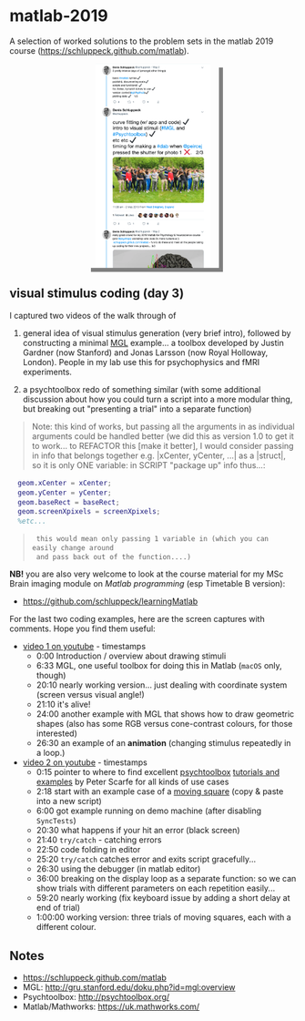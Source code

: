 # matlab-2019

A selection of worked solutions to the problem sets in the matlab 2019 course (https://schluppeck.github.com/matlab).

<center>
<a href="https://twitter.com/schluppeck/status/1124020237819633664" target=_new>
<img src="./matlab-2019-twittercard.png" style="padding: 0 15px; box-shadow: 7px 7px grey;" width="40%">
</a>
</center>

## visual stimulus coding (day 3)

I captured two videos of the walk through of

1. general idea of visual stimulus generation (very brief intro), followed by constructing a minimal [MGL](https://github.com/justingardner/mgl) example... a toolbox developed by Justin Gardner (now Stanford) and Jonas Larsson (now Royal Holloway, London). People in my lab use this for psychophysics and fMRI experiments.

2. a psychtoolbox redo of something similar (with some additional discussion about how you could turn a script into a more modular thing, but breaking out "presenting a trial" into a separate function)

>Note: this kind of works, but passing all the arguments in as individual
>      arguments could be handled better (we did this as version 1.0 to get it
>      to work... to REFACTOR this [make it better], I would consider passing in
>      info that belongs together e.g. |xCenter, yCenter, ...| as a |struct|, so
>      it is only ONE variable: in SCRIPT "package up" info thus...:

```matlab
  geom.xCenter = xCenter;
  geom.yCenter = yCenter;
  geom.baseRect = baseRect;
  geom.screenXpixels = screenXpixels;
  %etc...
```
>      this would mean only passing 1 variable in (which you can easily change around
>      and pass back out of the function....)

**NB!** you are also very welcome to look at the course material for my MSc Brain imaging module on *Matlab programming* (esp Timetable B version):

- https://github.com/schluppeck/learningMatlab

For the last two coding examples, here are the screen captures with comments. Hope you find them useful:

- [video 1 on youtube](https://www.youtube.com/watch?v=ciHC7WoDpS0&t=5s) - timestamps
  + 0:00 Introduction / overview about drawing stimuli
  + 6:33 MGL, one useful toolbox for doing this in Matlab (``macOS`` only, though)
  + 20:10 nearly working version... just dealing with coordinate system (screen versus visual angle!)
  + 21:10 it's alive!
  + 24:00 another example with MGL that shows how to draw geometric shapes (also has some RGB versus cone-contrast colours, for those interested)
  + 26:30 an example of an **animation** (changing stimulus repeatedly in a loop.)
- [video 2 on youtube](https://youtu.be/WXvQ0Qtk_2E) - timestamps
  + 0:15 pointer to where to find excellent [psychtoolbox](http://psychtoolbox.org/) [tutorials and examples](http://peterscarfe.com/ptbtutorials.html) by Peter Scarfe for all kinds of use cases
  + 2:18 start with an example case of a [moving square](http://peterscarfe.com/movingsquaredemocode.html) (copy & paste into a new script)
  + 6:00 got example running on demo machine (after disabling ``SyncTests``)
  + 20:30 what happens if your hit an error (black screen)
  + 21:40 ``try/catch`` - catching errors
  + 22:50 code folding in editor
  + 25:20 ``try/catch`` catches error and exits script gracefully...
  + 26:30 using the debugger (in matlab editor)
  + 36:00 breaking on the display loop as a separate function: so we can show trials with different parameters on each repetition easily...
  + 59:20 nearly working (fix keyboard issue by adding a short delay at end of trial)
  + 1:00:00 working version: three trials of moving squares, each with a different colour.



## Notes

- https://schluppeck.github.com/matlab
- MGL: http://gru.stanford.edu/doku.php?id=mgl:overview
- Psychtoolbox: http://psychtoolbox.org/
- Matlab/Mathworks: https://uk.mathworks.com/

